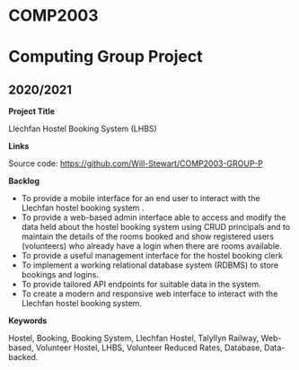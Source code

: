 # COMP2003 

# Computing Group Project 

## 2020/2021 

 

**Project Title**

Llechfan Hostel Booking System (LHBS) 

  

**Links**

Source code: https://github.com/Will-Stewart/COMP2003-GROUP-P  

  

**Backlog**  

- To provide a mobile interface for an end user to interact with the Llechfan hostel booking system . 
- To provide a web-based admin interface able to access and modify the data held about the hostel booking system using CRUD principals and to maintain the details of the rooms booked and show registered users (volunteers) who already have a login when there are rooms available.  
- To provide a useful management interface for the hostel booking clerk 
- To implement a working relational database system (RDBMS) to store bookings and logins. 
- To provide tailored API endpoints for suitable data in the system.   
- To create a modern and responsive web interface to interact with the Llechfan hostel booking system. 


**Keywords**

Hostel, Booking, Booking System, Llechfan Hostel, Talyllyn Railway, Web-based, Volunteer Hostel, LHBS, Volunteer Reduced Rates, Database, Data-backed. 
